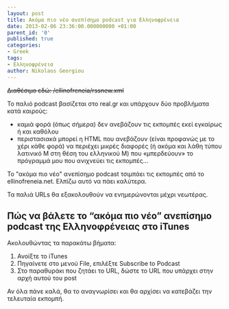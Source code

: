```yaml
---
layout: post
title: Ακόμα πιο νέο ανεπίσημο podcast για Ελληνοφρένεια
date: 2013-02-06 23:36:00.000000000 +01:00
parent_id: '0'
published: true
categories:
- Greek
tags:
- Ελληνοφρένεια
author: Nikolaos Georgiou
---
```


<del datetime="2017-01-03T12:08:50+00:00">Διαθέσιμο εδώ: /ellinofreneia/rssnew.xml</del>

Το παλιό podcast βασίζεται στο real.gr και υπάρχουν δύο προβλήματα κατά καιρούς:
<ul>
<li>καμιά φορά (όπως σήμερα) δεν ανεβάζουν τις εκπομπές εκεί εγκαίρως ή και καθόλου</li>
<li>περιστασιακά μπορεί η HTML που ανεβάζουν (είναι προφανώς με το χέρι κάθε φορά) να περιέχει μικρές διαφορές (ή ακόμα και λάθη τύπου λατινικό M στη θέση του ελληνικού Μ) που «μπερδεύουν» το πρόγραμμά μου που ανιχνεύει τις εκπομπές...</li>
</ul>

Το "ακόμα πιο νέο" ανεπίσημο podcast τσιμπάει τις εκπομπές από το ellinofreneia.net. Ελπίζω αυτό να πάει καλύτερα.

Τα παλιά URLs θα εξακολουθούν να ενημερώνονται μέχρι νεωτέρας.
<h2 id="podcast----itunes">Πώς να βάλετε το “ακόμα πιο νέο” ανεπίσημο podcast της Ελληνοφρένειας στο iTunes</h2>

Ακολουθώντας τα παρακάτω βήματα:
<ol>
<li>Ανοίξτε το iTunes</li>
<li>Πηγαίνετε στο μενού File, επιλέξτε Subscribe to Podcast</li>
<li>Στο παραθυράκι που ζητάει το URL, δώστε το URL που υπάρχει στην αρχή αυτού του post</li>
</ol>

Αν όλα πάνε καλά, θα το αναγνωρίσει και θα αρχίσει να κατεβάζει την τελευταία εκπομπή.
